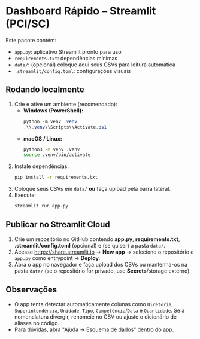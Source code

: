 # Dashboard Rápido – Streamlit (PCI/SC)

Este pacote contém:
- `app.py`: aplicativo Streamlit pronto para uso
- `requirements.txt`: dependências mínimas
- `data/`: (opcional) coloque aqui seus CSVs para leitura automática
- `.streamlit/config.toml`: configurações visuais

## Rodando localmente
1) Crie e ative um ambiente (recomendado):
   - **Windows (PowerShell):**
     ```powershell
     python -m venv .venv
     .\\.venv\\Scripts\\Activate.ps1
     ```
   - **macOS / Linux:**
     ```bash
     python3 -m venv .venv
     source .venv/bin/activate
     ```
2) Instale dependências:
   ```bash
   pip install -r requirements.txt
   ```
3) Coloque seus CSVs em `data/` **ou** faça upload pela barra lateral.
4) Execute:
   ```bash
   streamlit run app.py
   ```

## Publicar no Streamlit Cloud
1) Crie um repositório no GitHub contendo **app.py**, **requirements.txt**, **.streamlit/config.toml** (opcional) e (se quiser) a pasta `data/`.
2) Acesse https://share.streamlit.io → **New app** → selecione o repositório e `app.py` como entrypoint → **Deploy**.
3) Abra o app no navegador e faça upload dos CSVs ou mantenha-os na pasta `data/` (se o repositório for privado, use **Secrets**/storage externo).

## Observações
- O app tenta detectar automaticamente colunas como `Diretoria`, `Superintendência`, `Unidade`, `Tipo`, `Competência`/`Data` e `Quantidade`. Se a nomenclatura divergir, renomeie no CSV ou ajuste o dicionário de aliases no código.
- Para dúvidas, abra "Ajuda → Esquema de dados" dentro do app.
